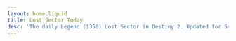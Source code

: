 ```yaml
---
layout: home.liquid
title: Lost Sector Today
desc: 'The daily Legend (1350) Lost Sector in Destiny 2. Updated for Season 16: Season of the Risen.'
---
```

